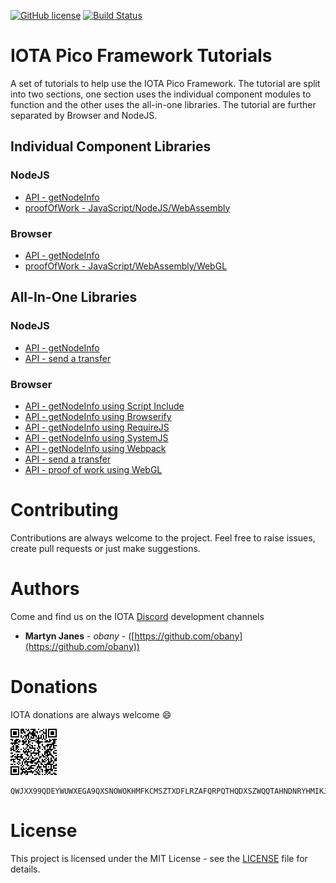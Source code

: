 [![GitHub license](https://img.shields.io/badge/license-MIT-blue.svg)](https://raw.githubusercontent.com/iota-pico/tutorials/master/LICENSE) [![Build Status](https://travis-ci.org/iota-pico/tutorials.svg?branch=master)](https://travis-ci.org/iota-pico/tutorials)

# IOTA Pico Framework Tutorials

A set of tutorials to help use the IOTA Pico Framework. The tutorial are split into two sections, one section uses the individual component modules to function and the other uses the all-in-one libraries. The tutorial are further separated by Browser and NodeJS.

## Individual Component Libraries

### NodeJS

* [API - getNodeInfo](https://github.com/iota-pico/tutorials/blob/master/using-modules/node-js/getNodeInfoNodeJS/README.md)
* [proofOfWork - JavaScript/NodeJS/WebAssembly](https://github.com/iota-pico/tutorials/blob/master/using-modules/node-js/proofOfWorkNodeJS/README.md)

### Browser

* [API - getNodeInfo](https://github.com/iota-pico/tutorials/blob/master/using-modules/browser/getNodeInfoBrowser/README.md)
* [proofOfWork - JavaScript/WebAssembly/WebGL](https://github.com/iota-pico/tutorials/blob/master/using-modules/browser/proofOfWorkBrowser/README.md)

## All-In-One Libraries

### NodeJS

* [API - getNodeInfo](https://github.com/iota-pico/tutorials/blob/master/using-library/node-js/getNodeInfoNodeJS/README.md)
* [API - send a transfer](https://github.com/iota-pico/tutorials/blob/master/using-library/node-js/sendTransferNodeJS/README.md)

### Browser

* [API - getNodeInfo using Script Include](https://github.com/iota-pico/tutorials/blob/master/using-library/browser/getNodeInfoScriptInclude/README.md)
* [API - getNodeInfo using Browserify](https://github.com/iota-pico/tutorials/blob/master/using-library/browser/getNodeInfoBrowserify/README.md)
* [API - getNodeInfo using RequireJS](https://github.com/iota-pico/tutorials/blob/master/using-library/browser/getNodeInfoRequireJS/README.md)
* [API - getNodeInfo using SystemJS](https://github.com/iota-pico/tutorials/blob/master/using-library/browser/getNodeInfoSystemJS/README.md)
* [API - getNodeInfo using Webpack](https://github.com/iota-pico/tutorials/blob/master/using-library/browser/getNodeInfoWebpack/README.md)
* [API - send a transfer](https://github.com/iota-pico/tutorials/blob/master/using-library/browser/sendTransferBrowser/README.md)
* [API - proof of work using WebGL](https://github.com/iota-pico/tutorials/blob/master/using-library/browser/proofOfWorkWebGL/README.md)

# Contributing

Contributions are always welcome to the project. Feel free to raise issues, create pull requests or just make suggestions.

# Authors

Come and find us on the IOTA [Discord](https://discordapp.com/invite/fNGZXvh) development channels

* **Martyn Janes** - *obany* - ([https://github.com/obany](https://github.com/obany))

# Donations

IOTA donations are always welcome :smile:

![QR Code for Trinity](https://raw.githubusercontent.com/iota-pico/tutorials/master/donation.png)

```shell
QWJXX99QDEYWUWXEGA9QXSNOWOKHMFKCMSZTXDFLRZAFQRPQTHQDXSZWQQTAHNDNRYHMIKJYWQLKTFHBWSAOJDHAMB
```

# License

This project is licensed under the MIT License - see the [LICENSE](https://github.com/iota-pico/tutorials/blob/master/LICENSE) file for details.
